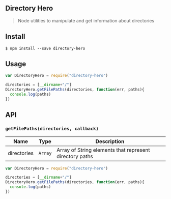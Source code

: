 ## Directory Hero
> Node utilities to manipulate and get information about directories

## Install
```
$ npm install --save directory-hero
```

## Usage
```javascript
var DirectoryHero = require("directory-hero")

directories = [__dirname+"/"]
DirectoryHero.getFilePaths(directories, function(err, paths){
  console.log(paths)
})
```

## API
### `getFilePaths(directories, callback)`

| Name | Type | Description |
|------|------|-------------|
| directories| `Array` | Array of String elements that represent directory paths |

```javascript
var DirectoryHero = require("directory-hero")

directories = [__dirname+"/"]
DirectoryHero.getFilePaths(directories, function(err, paths){
  console.log(paths)
})
```
